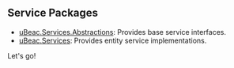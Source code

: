 ## Service Packages

- [uBeac.Services.Abstractions](uBeac.Core.Services.Abstractions): Provides base service interfaces.
- [uBeac.Services](uBeac.Core.Services): Provides entity service implementations.

Let's go!
